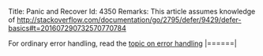 Title: Panic and Recover
Id: 4350
Remarks:
This article assumes knowledge of http://stackoverflow.com/documentation/go/2795/defer/9429/defer-basics#t=201607290732570770784

For ordinary error handling, read the [topic on error handling]( http://stackoverflow.com/documentation/go/785/error-handling#t=201607280938169342432)
|======|
